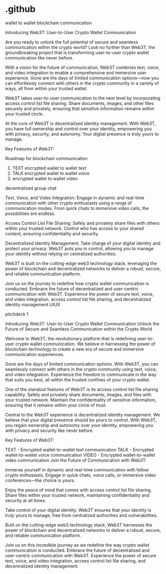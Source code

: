 # .github
wallet to wallet blockchain communication

Introducing Web3T: User-to-User Crypto Wallet Communication

Are you ready to unlock the full potential of secure and seamless communication within the crypto world? Look no further than Web3T, the groundbreaking project that is transforming user-to-user crypto wallet communication like never before.

With a vision for the future of communication, Web3T combines text, voice, and video integration to enable a comprehensive and immersive user experience. Gone are the days of limited communication options—now you can effortlessly connect with others in the crypto community in a variety of ways, all from within your trusted wallet.

Web3T takes user-to-user communication to the next level by incorporating access control list file sharing. Share documents, images, and other files securely and privately, ensuring that sensitive information remains within your trusted circle.

At the core of Web3T is decentralized identity management. With Web3T, you have full ownership and control over your identity, empowering you with privacy, security, and autonomy. Your digital presence is truly yours to manage.

Key Features of Web3T:

Roadmap for blockchain communication

1) TEXT encrypted wallet to wallet text
2) TALK encrypted wallet to wallet voice
3) encrypted wallet to wallet video

decentralized group chat

Text, Voice, and Video Integration: Engage in dynamic and real-time communication with other crypto enthusiasts using a range of communication modes. From quick chats to immersive video calls, the possibilities are endless.

Access Control List File Sharing: Safely and privately share files with others within your trusted network. Control who has access to your shared content, ensuring confidentiality and security.

Decentralized Identity Management: Take charge of your digital identity and protect your privacy. Web3T puts you in control, allowing you to manage your identity without relying on centralized authorities.

Web3T is built on the cutting-edge web3 technology stack, leveraging the power of blockchain and decentralized networks to deliver a robust, secure, and reliable communication platform.

Join us on the journey to redefine how crypto wallet communication is conducted. Embrace the future of decentralized and user-centric communication with Web3T. Experience the power of secure text, voice, and video integration, access control list file sharing, and decentralized identity management UIUX

pitchdeck 1

Introducing Web3T: User-to-User Crypto Wallet Communication
Unlock the Future of Secure and Seamless Communication within the Crypto World

Welcome to Web3T, the revolutionary platform that is redefining user-to-user crypto wallet communication. We believe in harnessing the power of blockchain technology to create a new era of secure and immersive communication experiences.

Gone are the days of limited communication options. With Web3T, you can seamlessly connect with others in the crypto community using text, voice, and video integration. Experience the freedom to communicate in the way that suits you best, all within the trusted confines of your crypto wallet.

One of the standout features of Web3T is its access control list file sharing capability. Safely and privately share documents, images, and files with your trusted network. Maintain the confidentiality of sensitive information, ensuring that it remains within your circle of trust.

Central to the Web3T experience is decentralized identity management. We believe that your digital presence should be yours to control. With Web3T, you regain ownership and autonomy over your identity, empowering you with privacy and security like never before.

Key Features of Web3T:

TEXT - Encrypted wallet-to-wallet text communication
TALK - Encrypted wallet-to-wallet voice communication
VIDEO - Encrypted wallet-to-wallet video communication
Join the Future of Communication with Web3T:

Immerse yourself in dynamic and real-time communication with fellow crypto enthusiasts. Engage in quick chats, voice calls, or immersive video conferences—the choice is yours.

Enjoy the peace of mind that comes with access control list file sharing. Share files within your trusted network, maintaining confidentiality and security at all times.

Take control of your digital identity. Web3T ensures that your identity is truly yours to manage, free from centralized authorities and vulnerabilities.

Built on the cutting-edge web3 technology stack, Web3T harnesses the power of blockchain and decentralized networks to deliver a robust, secure, and reliable communication platform.

Join us on this incredible journey as we redefine the way crypto wallet communication is conducted. Embrace the future of decentralized and user-centric communication with Web3T. Experience the power of secure text, voice, and video integration, access control list file sharing, and decentralized identity management.
